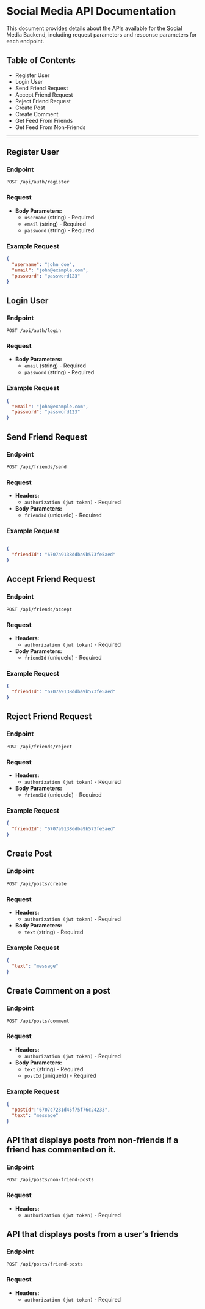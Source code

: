 # Social Media API Documentation

This document provides details about the APIs available for the Social Media Backend, including request parameters and response parameters for each endpoint.

## Table of Contents
- Register User
- Login User
- Send Friend Request
- Accept Friend Request
- Reject Friend Request
- Create Post
- Create Comment
- Get Feed From Friends
- Get Feed From Non-Friends

---

## Register User
### Endpoint
`POST /api/auth/register`
### Request
- **Body Parameters:**
  - `username` (string) - Required
  - `email` (string) - Required
  - `password` (string) - Required

### Example Request
```json
{
  "username": "john_doe",
  "email": "john@example.com",
  "password": "password123"
}
```

## Login User
### Endpoint
`POST /api/auth/login`

### Request
- **Body Parameters:**
  - `email` (string) - Required
  - `password` (string) - Required
 
### Example Request
```json
{
  "email": "john@example.com",
  "password": "password123"
}
```

## Send Friend Request
### Endpoint
`POST /api/friends/send`

### Request
- **Headers:**
  - `authorization (jwt token)` - Required
- **Body Parameters:**
  - `friendId` (uniqueId) - Required
 
### Example Request
```json

{
  "friendId": "6707a9138ddba9b573fe5aed"
}
```

## Accept Friend Request
### Endpoint
`POST /api/friends/accept`

### Request
- **Headers:**
  - `authorization (jwt token)` - Required
- **Body Parameters:**
  - `friendId` (uniqueId) - Required
 
### Example Request
```json
{
  "friendId": "6707a9138ddba9b573fe5aed"
}
```

## Reject Friend Request
### Endpoint
`POST /api/friends/reject`

### Request
- **Headers:**
  - `authorization (jwt token)` - Required
- **Body Parameters:**
  - `friendId` (uniqueId) - Required
 
### Example Request
```json
{
  "friendId": "6707a9138ddba9b573fe5aed"
}
```

## Create Post 
### Endpoint
`POST /api/posts/create`

### Request
- **Headers:**
  - `authorization (jwt token)` - Required
- **Body Parameters:**
  - `text` (string) - Required
 
### Example Request
```json
{
  "text": "message"
}
```


## Create Comment on a post 
### Endpoint
`POST /api/posts/comment`

### Request
- **Headers:**
  - `authorization (jwt token)` - Required
- **Body Parameters:**
  - `text` (string) - Required
  - `postId` (uniqueId) - Required
 
### Example Request
```json
{
  "postId":"6707c7231d45f75f76c24233",
  "text": "message"
}
```

##  API that displays posts from non-friends if a friend has commented on it.

### Endpoint
`POST /api/posts/non-friend-posts`

### Request
- **Headers:**
  - `authorization (jwt token)` - Required
 

##  API that displays posts from a user’s friends
### Endpoint
`POST /api/posts/friend-posts`

### Request
- **Headers:**
  - `authorization (jwt token)` - Required


 





